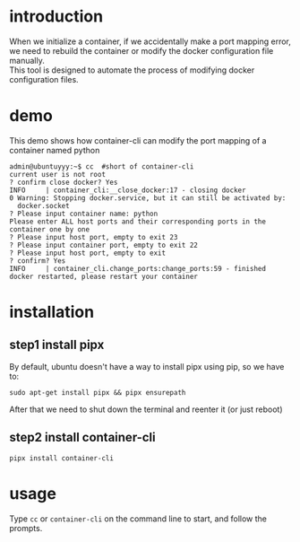 # introduction
When we initialize a container, if we accidentally make a port mapping error, we need to rebuild the container or modify the docker configuration file manually.  
This tool is designed to automate the process of modifying docker configuration files.
# demo
This demo shows how container-cli can modify the port mapping of a container named python
```
admin@ubuntuyyy:~$ cc  #short of container-cli
current user is not root
? confirm close docker? Yes
INFO     | container_cli:__close_docker:17 - closing docker
0 Warning: Stopping docker.service, but it can still be activated by:
  docker.socket
? Please input container name: python
Please enter ALL host ports and their corresponding ports in the container one by one
? Please input host port, empty to exit 23
? Please input container port, empty to exit 22
? Please input host port, empty to exit
? confirm? Yes
INFO     | container_cli.change_ports:change_ports:59 - finished
docker restarted, please restart your container
```

# installation
## step1 install pipx
By default, ubuntu doesn't have a way to install pipx using pip, so we have to:
```
sudo apt-get install pipx && pipx ensurepath
```
After that we need to shut down the terminal and reenter it (or just reboot)
## step2 install container-cli
```
pipx install container-cli
```

# usage
Type `cc` or `container-cli` on the command line to start, and follow the prompts.
